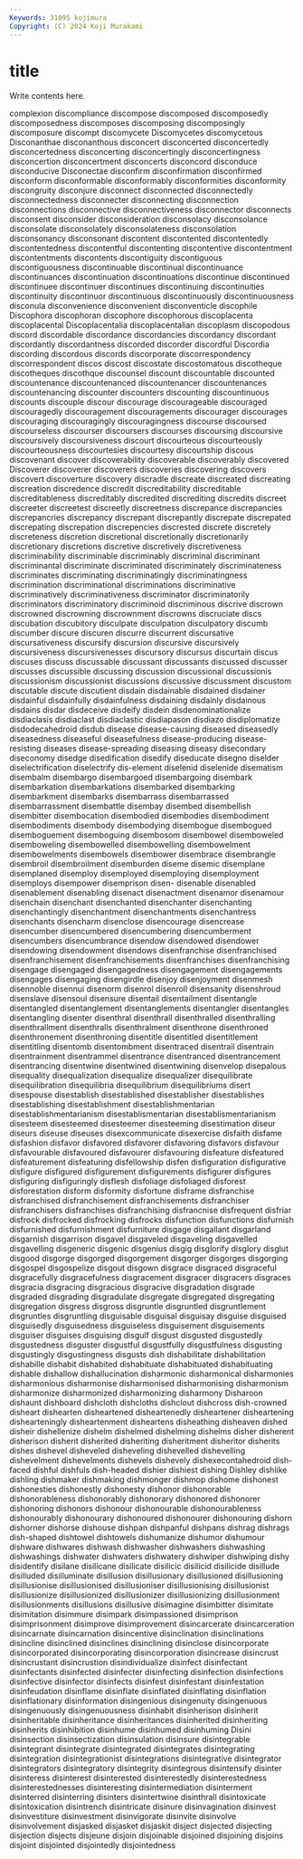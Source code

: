 ```yaml
---
Keywords: 31095 kojimura
Copyright: (C) 2024 Koji Murakami
---
```


# title

Write contents here.



complexion discompliance discompose discomposed discomposedly discomposedness discomposes discomposing discomposingly discomposure
discompt discomycete Discomycetes discomycetous Disconanthae disconanthous disconcert disconcerted disconcertedly disconcertedness
disconcerting disconcertingly disconcertingness disconcertion disconcertment disconcerts disconcord disconduce disconducive Disconectae
disconfirm disconfirmation disconfirmed disconform disconformable disconformably disconformities disconformity discongruity disconjure
disconnect disconnected disconnectedly disconnectedness disconnecter disconnecting disconnection disconnections disconnective disconnectiveness
disconnector disconnects disconsent disconsider disconsideration disconsolacy disconsolance disconsolate disconsolately disconsolateness
disconsolation disconsonancy disconsonant discontent discontented discontentedly discontentedness discontentful discontenting discontentive
discontentment discontentments discontents discontiguity discontiguous discontiguousness discontinuable discontinual discontinuance discontinuances
discontinuation discontinuations discontinue discontinued discontinuee discontinuer discontinues discontinuing discontinuities discontinuity
discontinuor discontinuous discontinuously discontinuousness disconula disconvenience disconvenient disconventicle discophile Discophora
discophoran discophore discophorous discoplacenta discoplacental Discoplacentalia discoplacentalian discoplasm discopodous discord
discordable discordance discordancies discordancy discordant discordantly discordantness discorded discorder discordful
Discordia discording discordous discords discorporate discorrespondency discorrespondent discos discost discostate
discostomatous discotheque discotheques discothque discounsel discount discountable discounted discountenance discountenanced
discountenancer discountenances discountenancing discounter discounters discounting discountinuous discounts discouple discour
discourage discourageable discouraged discouragedly discouragement discouragements discourager discourages discouraging discouragingly
discouragingness discourse discoursed discourseless discourser discoursers discourses discoursing discoursive discoursively
discoursiveness discourt discourteous discourteously discourteousness discourtesies discourtesy discourtship discous discovenant
discover discoverability discoverable discoverably discovered Discoverer discoverer discoverers discoveries discovering
discovers discovert discoverture discovery discradle discreate discreated discreating discreation discredence
discredit discreditability discreditable discreditableness discreditably discredited discrediting discredits discreet discreeter
discreetest discreetly discreetness discrepance discrepancies discrepancries discrepancy discrepant discrepantly discrepate
discrepated discrepating discrepation discrepencies discrested discrete discretely discreteness discretion discretional
discretionally discretionarily discretionary discretions discretive discretively discretiveness discriminability discriminable discriminably
discriminal discriminant discriminantal discriminate discriminated discriminately discriminateness discriminates discriminating discriminatingly
discriminatingness discrimination discriminational discriminations discriminative discriminatively discriminativeness discriminator discriminatorily discriminators
discriminatory discriminoid discriminous discrive discrown discrowned discrowning discrownment discrowns discruciate
discs discubation discubitory disculpate disculpation disculpatory discumb discumber discure discuren
discurre discurrent discursative discursativeness discursify discursion discursive discursively discursiveness discursivenesses
discursory discursus discurtain discus discuses discuss discussable discussant discussants discussed
discusser discusses discussible discussing discussion discussional discussionis discussionism discussionist discussions
discussive discussment discustom discutable discute discutient disdain disdainable disdained disdainer
disdainful disdainfully disdainfulness disdaining disdainly disdainous disdains disdar disdeceive disdeify
disdein disdenominationalize disdiaclasis disdiaclast disdiaclastic disdiapason disdiazo disdiplomatize disdodecahedroid disdub
disease disease-causing diseased diseasedly diseasedness diseaseful diseasefulness disease-producing disease-resisting diseases
disease-spreading diseasing diseasy disecondary diseconomy disedge disedification disedify diseducate disegno
diselder diselectrification diselectrify dis-element diselenid diselenide disematism disembalm disembargo disembargoed
disembargoing disembark disembarkation disembarkations disembarked disembarking disembarkment disembarks disembarrass disembarrassed
disembarrassment disembattle disembay disembed disembellish disembitter disembocation disembodied disembodies disembodiment
disembodiments disembody disembodying disembogue disembogued disemboguement disemboguing disembosom disembowel disemboweled
disemboweling disembowelled disembowelling disembowelment disembowelments disembowels disembower disembrace disembrangle disembroil
disembroilment disemburden diseme disemic disemplane disemplaned disemploy disemployed disemploying disemployment
disemploys disempower disemprison disen- disenable disenabled disenablement disenabling disenact disenactment
disenamor disenamour disenchain disenchant disenchanted disenchanter disenchanting disenchantingly disenchantment disenchantments
disenchantress disenchants disencharm disenclose disencourage disencrease disencumber disencumbered disencumbering disencumberment
disencumbers disencumbrance disendow disendowed disendower disendowing disendowment disendows disenfranchise disenfranchised
disenfranchisement disenfranchisements disenfranchises disenfranchising disengage disengaged disengagedness disengagement disengagements disengages
disengaging disengirdle disenjoy disenjoyment disenmesh disennoble disennui disenorm disenrol disenroll
disensanity disenshroud disenslave disensoul disensure disentail disentailment disentangle disentangled disentanglement
disentanglements disentangler disentangles disentangling disenter disenthral disenthrall disenthralled disenthralling disenthrallment
disenthralls disenthralment disenthrone disenthroned disenthronement disenthroning disentitle disentitled disentitlement disentitling
disentomb disentombment disentraced disentrail disentrain disentrainment disentrammel disentrance disentranced disentrancement
disentrancing disentwine disentwined disentwining disenvelop disepalous disequality disequalization disequalize disequalizer
disequilibrate disequilibration disequilibria disequilibrium disequilibriums disert disespouse disestablish disestablished disestablisher
disestablishes disestablishing disestablishment disestablishmentarian disestablishmentarianism disestablismentarian disestablismentarianism disesteem disesteemed disesteemer
disesteeming disestimation diseur diseurs diseuse diseuses disexcommunicate disexercise disfaith disfame
disfashion disfavor disfavored disfavorer disfavoring disfavors disfavour disfavourable disfavoured disfavourer
disfavouring disfeature disfeatured disfeaturement disfeaturing disfellowship disfen disfiguration disfigurative disfigure
disfigured disfigurement disfigurements disfigurer disfigures disfiguring disfiguringly disflesh disfoliage disfoliaged
disforest disforestation disform disformity disfortune disframe disfranchise disfranchised disfranchisement disfranchisements
disfranchiser disfranchisers disfranchises disfranchising disfrancnise disfrequent disfriar disfrock disfrocked disfrocking
disfrocks disfunction disfunctions disfurnish disfurnished disfurnishment disfurniture disgage disgallant disgarland
disgarnish disgarrison disgavel disgaveled disgaveling disgavelled disgavelling disgeneric disgenic disgenius
disgig disglorify disglory disglut disgood disgorge disgorged disgorgement disgorger disgorges
disgorging disgospel disgospelize disgout disgown disgrace disgraced disgraceful disgracefully disgracefulness
disgracement disgracer disgracers disgraces disgracia disgracing disgracious disgracive disgradation disgrade
disgraded disgrading disgradulate disgregate disgregated disgregating disgregation disgress disgross disgruntle
disgruntled disgruntlement disgruntles disgruntling disguisable disguisal disguisay disguise disguised disguisedly
disguisedness disguiseless disguisement disguisements disguiser disguises disguising disgulf disgust disgusted
disgustedly disgustedness disguster disgustful disgustfully disgustfulness disgusting disgustingly disgustingness disgusts
dish dishabilitate dishabilitation dishabille dishabit dishabited dishabituate dishabituated dishabituating dishable
dishallow dishallucination disharmonic disharmonical disharmonies disharmonious disharmonise disharmonised disharmonising disharmonism
disharmonize disharmonized disharmonizing disharmony Disharoon dishaunt dishboard dishcloth dishcloths dishclout
dishcross dish-crowned disheart dishearten disheartened disheartenedly disheartener disheartening dishearteningly disheartenment
disheartens disheathing disheaven dished disheir dishellenize dishelm dishelmed dishelming dishelms
disher disherent disherison disherit disherited disheriting disheritment disheritor disherits dishes
dishevel disheveled disheveling dishevelled dishevelling dishevelment dishevelments dishevels dishevely dishexecontahedroid
dish-faced dishful dishfuls dish-headed dishier dishiest dishing Dishley dishlike dishling
dishmaker dishmaking dishmonger dishmop dishome dishonest dishonesties dishonestly dishonesty dishonor
dishonorable dishonorableness dishonorably dishonorary dishonored dishonorer dishonoring dishonors dishonour dishonourable
dishonourableness dishonourably dishonourary dishonoured dishonourer dishonouring dishorn dishorner dishorse dishouse
dishpan dishpanful dishpans dishrag dishrags dish-shaped dishtowel dishtowels dishumanize dishumor
dishumour dishware dishwares dishwash dishwasher dishwashers dishwashing dishwashings dishwater dishwaters
dishwatery dishwiper dishwiping dishy disidentify disilane disilicane disilicate disilicic disilicid
disilicide disillude disilluded disilluminate disillusion disillusionary disillusioned disillusioning disillusionise disillusionised
disillusioniser disillusionising disillusionist disillusionize disillusionized disillusionizer disillusionizing disillusionment disillusionments disillusions
disillusive disimagine disimbitter disimitate disimitation disimmure disimpark disimpassioned disimprison disimprisonment
disimprove disimprovement disincarcerate disincarceration disincarnate disincarnation disincentive disinclination disinclinations disincline
disinclined disinclines disinclining disinclose disincorporate disincorporated disincorporating disincorporation disincrease disincrust
disincrustant disincrustion disindividualize disinfect disinfectant disinfectants disinfected disinfecter disinfecting disinfection
disinfections disinfective disinfector disinfects disinfest disinfestant disinfestation disinfeudation disinflame disinflate
disinflated disinflating disinflation disinflationary disinformation disingenious disingenuity disingenuous disingenuously disingenuousness
disinhabit disinherison disinherit disinheritable disinheritance disinheritances disinherited disinheriting disinherits disinhibition
disinhume disinhumed disinhuming Disini disinsection disinsectization disinsulation disinsure disintegrable disintegrant
disintegrate disintegrated disintegrates disintegrating disintegration disintegrationist disintegrations disintegrative disintegrator disintegrators
disintegratory disintegrity disintegrous disintensify disinter disinteress disinterest disinterested disinterestedly disinterestedness
disinterestednesses disinteresting disintermediation disinterment disinterred disinterring disinters disintertwine disinthrall disintoxicate
disintoxication disintrench disintricate disinure disinvagination disinvest disinvestiture disinvestment disinvigorate disinvite
disinvolve disinvolvement disjasked disjasket disjaskit disject disjected disjecting disjection disjects
disjeune disjoin disjoinable disjoined disjoining disjoins disjoint disjointed disjointedly disjointedness
